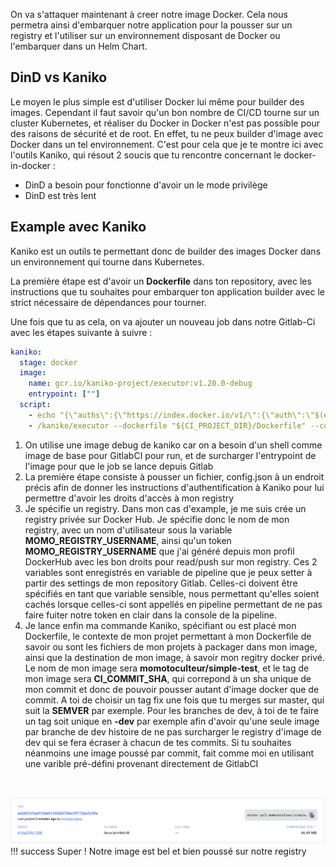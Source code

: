 On va s'attaquer maintenant à creer notre image Docker. Cela nous permetra ainsi d'embarquer notre application pour la pousser sur un registry et l'utiliser sur un environnement disposant de Docker ou l'embarquer dans un Helm Chart.

## DinD vs Kaniko
Le moyen le plus simple est d'utiliser Docker lui même pour builder des images. Cependant il faut savoir qu'un bon nombre de CI/CD tourne sur un cluster Kubernetes, et réaliser du Docker in Docker n'est pas possible pour des raisons de sécurité et de root. En effet, tu ne peux builder d'image avec Docker dans un tel environnement. C'est pour cela que je te montre ici avec l'outils Kaniko, qui résout 2 soucis que tu rencontre concernant le docker-in-docker :

- DinD a besoin pour fonctionne d'avoir un le mode privilège
- DinD est très lent

## Example avec Kaniko
Kaniko est un outils te permettant donc de builder des images Docker dans un environnement qui tourne dans Kubernetes.

La première étape est d'avoir un **Dockerfile** dans ton repository, avec les instructions que tu souhaites pour embarquer ton application builder avec le strict nécessaire de dépendances pour tourner.

Une fois que tu as cela, on va ajouter un nouveau job dans notre Gitlab-Ci avec les étapes suivante à suivre :

```yaml linenums="1"
kaniko:
  stage: docker
  image: 
    name: gcr.io/kaniko-project/executor:v1.20.0-debug
    entrypoint: [""]
  script:
    - echo "{\"auths\":{\"https://index.docker.io/v1/\":{\"auth\":\"$(echo -n $MOMO_REGISTRY_USERNAME:$MOMO_REGISTRY_TOKEN | base64)\"}}}" > /kaniko/.docker/config.json
    - /kaniko/executor --dockerfile "${CI_PROJECT_DIR}/Dockerfile" --context "${CI_PROJECT_DIR --destination="momotoculteur/simple-test:${CI_COMMIT_SHA}"
```

1. On utilise une image debug de kaniko car on a besoin d'un shell comme image de base pour GitlabCI pour run, et de surcharger l'entrypoint de l'image pour que le job se lance depuis Gitlab
2. La première étape consiste à pousser un fichier, config.json à un endroit précis afin de donner les instructions d'authentification à Kaniko pour lui permettre d'avoir les droits d'accès à mon registry
3. Je spécifie un registry. Dans mon cas d'example, je me suis crée un registry privée sur Docker Hub. Je spécifie donc le nom de mon registry, avec un nom d'utilisateur sous la variable **MOMO_REGISTRY_USERNAME**, ainsi qu'un token **MOMO_REGISTRY_USERNAME** que j'ai généré depuis mon profil DockerHub avec les bon droits pour read/push sur mon registry. Ces 2 variables sont enregistrés en variable de pipeline que je peux setter à partir des settings de mon repository Gitlab. Celles-ci doivent être spécifiés en tant que variable sensible, nous permettant qu'elles soient cachés lorsque celles-ci sont appellés en pipeline permettant de ne pas faire fuiter notre token en clair dans la console de la pipeline.
4. Je lance enfin ma commande Kaniko, spécifiant ou est placé mon Dockerfile, le contexte de mon projet permettant à mon Dockerfile de savoir ou sont les fichiers de mon projets à packager dans mon image, ainsi que la destination de mon image, à savoir mon regitry docker privé.  Le nom de mon image sera **momotoculteur/simple-test**, et le tag de mon image sera **CI_COMMIT_SHA**, qui correpond à un sha unique de mon commit et donc de pouvoir pousser autant d'image docker que de commit. A toi de choisir un tag fix une fois que tu merges sur master, qui suit la **SEMVER** par exemple. Pour les branches de dev, à toi de te faire un tag soit unique en **-dev** par exemple afin d'avoir qu'une seule image par branche de dev histoire de ne pas surcharger le registry d'image de dev qui se fera écraser à chacun de tes commits. Si tu souhaites néanmoins une image poussé par commit, fait comme moi en utilisant une varible pré-défini provenant directement de GitlabCI

<br>

![docker-hub-registry](./img/docker-hub-registry.png)
!!! success
    Super ! Notre image est bel et bien poussé sur notre registry 
